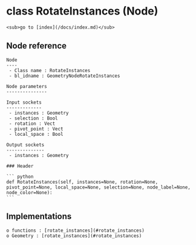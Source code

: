 # class RotateInstances (Node)

    <sub>go to [index](/docs/index.md)</sub>
    
## Node reference

    Node
    ----
     - Class name : RotateInstances
     - bl_idname : GeometryNodeRotateInstances
    
    Node parameters
    ---------------
    
    Input sockets
    -------------
     - instances : Geometry
     - selection : Bool
     - rotation : Vect
     - pivot_point : Vect
     - local_space : Bool
    
    Output sockets
    --------------
     - instances : Geometry
    
    ### Header

    ``` python
    def RotateInstances(self, instances=None, rotation=None, pivot_point=None, local_space=None, selection=None, node_label=None, node_color=None):
    ```
    
## Implementations

    o functions : [rotate_instances](#rotate_instances)
    o Geometry : [rotate_instances](#rotate_instances) 
    
    